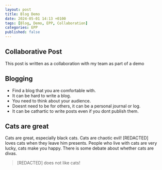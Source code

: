 ```yaml
---
layout: post
title: Blog Demo
date: 2024-05-01 14:13 +0100
tags: [Blog, Demo, EPP, Collaboration]
categories: EPP
published: false
---
```


## Collaborative Post
This post is written as a collaboration with my team as part of a demo

## Blogging
- Find a blog that you are comfortable with.
- It can be hard to write a blog.
- You need to think about your audience.
- Doesnt need to be for others, it can be a personal journal or log.
- It can be cathartic to write posts even if you dont publish them.

## Cats are great
Cats are great, especially black cats. Cats are chaotic evil! [REDACTED] loves cats when they leave him presents.
People who live with cats are very lucky, cats make you happy. There is some debate about whether cats are divas.
> [REDACTED] does not like cats!
